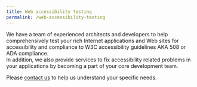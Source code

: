 ```yaml
---
title: Web accessibility testing
permalink: /web-accessibility-testing
---
```

We have a team of experienced architects and developers to help comprehensively test your rich Internet applications and Web sites for accessibility and compliance to W3C accessibility guidelines AKA 508 or ADA compliance.  
In addition, we also provide services to fix accessibility related problems in your applications by becoming a part of your core development team. 

Please [contact us](/contact-us) to help us understand your specific needs.